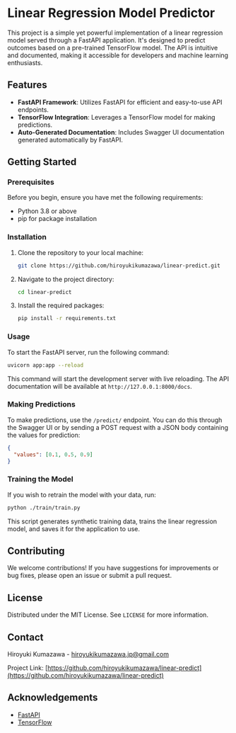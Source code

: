 # Linear Regression Model Predictor

This project is a simple yet powerful implementation of a linear regression model served through a FastAPI application. It's designed to predict outcomes based on a pre-trained TensorFlow model. The API is intuitive and documented, making it accessible for developers and machine learning enthusiasts.

## Features

- **FastAPI Framework**: Utilizes FastAPI for efficient and easy-to-use API endpoints.
- **TensorFlow Integration**: Leverages a TensorFlow model for making predictions.
- **Auto-Generated Documentation**: Includes Swagger UI documentation generated automatically by FastAPI.

## Getting Started

### Prerequisites

Before you begin, ensure you have met the following requirements:

- Python 3.8 or above
- pip for package installation

### Installation

1. Clone the repository to your local machine:
   ```bash
   git clone https://github.com/hiroyukikumazawa/linear-predict.git
   ```
2. Navigate to the project directory:
   ```bash
   cd linear-predict
   ```
3. Install the required packages:
   ```bash
   pip install -r requirements.txt
   ```

### Usage

To start the FastAPI server, run the following command:

```bash
uvicorn app:app --reload
```

This command will start the development server with live reloading. The API documentation will be available at `http://127.0.0.1:8000/docs`.

### Making Predictions

To make predictions, use the `/predict/` endpoint. You can do this through the Swagger UI or by sending a POST request with a JSON body containing the values for prediction:

```json
{
  "values": [0.1, 0.5, 0.9]
}
```

### Training the Model

If you wish to retrain the model with your data, run:

```bash
python ./train/train.py
```

This script generates synthetic training data, trains the linear regression model, and saves it for the application to use.

## Contributing

We welcome contributions! If you have suggestions for improvements or bug fixes, please open an issue or submit a pull request.

## License

Distributed under the MIT License. See `LICENSE` for more information.

## Contact

Hiroyuki Kumazawa - hiroyukikumazawa.jp@gmail.com

Project Link: [https://github.com/hiroyukikumazawa/linear-predict](https://github.com/hiroyukikumazawa/linear-predict)

## Acknowledgements

- [FastAPI](https://fastapi.tiangolo.com/)
- [TensorFlow](https://www.tensorflow.org/)
